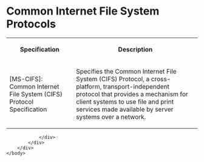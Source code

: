 <html dir="LTR" xmlns:mshelp="http://msdn.microsoft.com/mshelp" xmlns:ddue="http://ddue.schemas.microsoft.com/authoring/2003/5" xmlns:xlink="http://www.w3.org/1999/xlink" xmlns:tool="http://www.microsoft.com/tooltip">
    <head>
        <meta http-equiv="Content-Type" content="text/html; CHARSET=utf-8"></meta>
        <meta name="save" content="history"></meta>
        <title>Common Internet File System Protocols</title>
        <xml>
            <mshelp:toctitle title="Common Internet File System Protocols"></mshelp:toctitle>
            <mshelp:rltitle title="Common Internet File System Protocols"></mshelp:rltitle>
            <mshelp:keyword index="A" term="471c554e-97dc-4db1-8d3c-04bead89c7dc"></mshelp:keyword>
            <mshelp:attr name="DCSext.ContentType" value="open specification"></mshelp:attr>
            <mshelp:attr name="AssetID" value="471c554e-97dc-4db1-8d3c-04bead89c7dc"></mshelp:attr>
            <mshelp:attr name="TopicType" value="kbRef"></mshelp:attr>
            <mshelp:attr name="DCSext.Title" value="Common Internet File System Protocols" />
        </xml>
    </head>
    <body>
        <div id="header">
            <h1 class="heading">Common Internet File System Protocols</h1>
        </div>
        <div id="mainSection">
            <div id="mainBody">
                <div id="allHistory" class="saveHistory"></div>
                <div id="sectionSection0" class="section" name="collapseableSection">
                    

<p> </p>

<table>
 <tr>
  <th>
  <p><b>Specification</b></p>
  </th>
  <th>
  <p><b>Description</b></p>
  </th>
 </tr>
 <tr>
  <td>
  <p>[MS-CIFS]: Common Internet File System (CIFS)
  Protocol Specification</p>
  </td>
  <td>
  <p>Specifies the Common Internet File System (CIFS)
  Protocol, a cross-platform, transport-independent protocol that provides a
  mechanism for client systems to use file and print services made available by
  server systems over a network.</p>
  </td>
 </tr>
</table>

<p> </p>


                </div>
            </div>
        </div>
    </body>
</html>